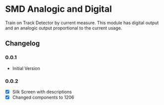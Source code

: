 # SMD Analogic and Digital
Train on Track Detector by current measure. This module has digital output and an analogic output proportional to the current usage.

## Changelog
### 0.0.1
* Initial Version
### 0.0.2
* [x] Silk Screen with descriptions
* [x] Changed components to 1206 